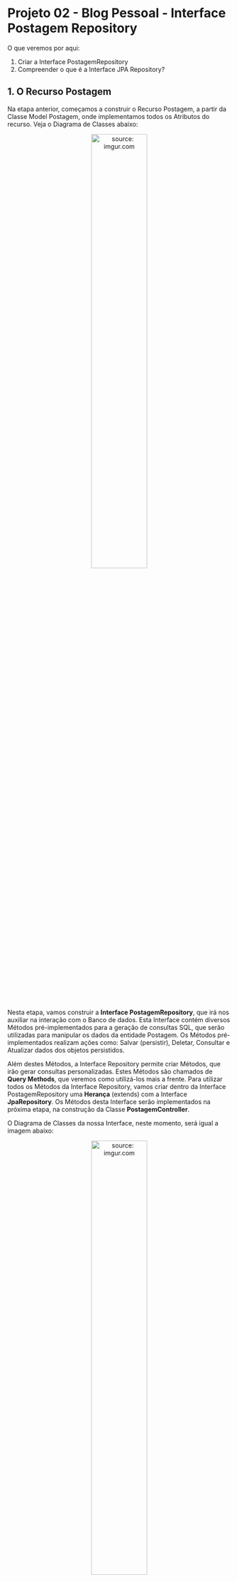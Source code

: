 ﻿
<h1>Projeto 02 - Blog Pessoal - Interface Postagem Repository</h1>

O que veremos por aqui:

1. Criar a Interface PostagemRepository
1. Compreender o que é a Interface JPA Repository?

<h2>1. O Recurso Postagem</h2>

Na etapa anterior, começamos a construir o Recurso Postagem, a partir da Classe Model Postagem, onde implementamos todos os Atributos do recurso. Veja o Diagrama de Classes abaixo: 

<div align="center"><img src="https://i.imgur.com/aKmFiA1.png" title="source: imgur.com" width="50%"/></div>

Nesta etapa, vamos construir a **Interface PostagemRepository**, que irá nos auxiliar na interação com o Banco de dados. Esta Interface contém diversos Métodos pré-implementados para a geração de consultas SQL, que serão utilizadas para manipular os dados da entidade Postagem. Os Métodos pré-implementados realizam ações como: Salvar (persistir), Deletar, Consultar e Atualizar dados dos objetos persistidos. 

Além destes Métodos, a Interface Repository permite criar Métodos, que irão gerar consultas personalizadas. Estes Métodos são chamados de **Query Methods**, que veremos como utilizá-los mais a frente. Para utilizar todos os Métodos da Interface Repository, vamos criar dentro da Interface PostagemRepository uma **Herança** (extends) com a Interface **JpaRepository**. Os Métodos desta Interface serão implementados na próxima etapa, na construção da Classe **PostagemController**.

O Diagrama de Classes da nossa Interface, neste momento, será igual a imagem abaixo:

<div align="center"><img src="https://i.imgur.com/EoYIfl5.png" title="source: imgur.com" width="50%"/></div>

Nas próximas etapas do Projeto, iremos acrescentar um Método personalizado em nossa Interface.

<br />

<h2>👣 Passo 01 - Criar o Pacote Repository</h2>

Na Source Folder Principal (**src/main/java**), observe que já foi criado o pacote Principal da nossa aplicação (**com.generation.blogpessoal**) e o pacote Model (**com.generation.blogpessoal.model**). Na figura abaixo, podemos visualizar os 2  pacotes:

<div align="center"><img src="https://i.imgur.com/QKpe56L.png" title="source: imgur.com" /></div>

Nesta etapa, vamos criar a **Camada Repository**:

1. No lado esquerdo superior, na Guia **Package explorer**, clique com o botão direito do mouse sobre a Package **com.generation.blogpessoal**, na Source Folder **src/main/java** e clique na opção  **New 🡪 Package**.

<div align="center"><img src="https://i.imgur.com/KFgbORX.png" title="source: imgur.com" /></div>

2. Na janela **New Java Package**, no item **Name**, acrescente no final do nome da Package **.repository**, como mostra a figura abaixo:

<div align="center"><img src="https://i.imgur.com/pJiwCrP.png" title="source: imgur.com" /></div>

3. Clique no botão **Finish** para concluir.

Quando você terminar de criar a **Camada Repository**, a sua estrutura de pacotes ficará igual a figura abaixo:

<div align="center"><img src="https://i.imgur.com/0xnq7IN.png" title="source: imgur.com" /></div>

<br />

<h2>👣 Passo 02 - Criar a Interface PostagemRepository na Camada Repository</h2>

Agora vamos criar a Interface Repository que chamaremos de **PostagemRepository**.

1. Clique com o botão direito do mouse sobre o **Pacote Repository** (**com.generation.blogpessoal.repository**), na Source Folder Principal (**src/main/java**), como mostra a figura abaixo:
2. Na sequência, clique na opção **New 🡪 Interface**

<div align="center"><img src="https://i.imgur.com/RxOMk9N.png" title="source: imgur.com" /></div>

3. Na janela **New Java Interface**, no item **Name**, digite o nome da Interface (**PostagemRespository**), como mostra a figura abaixo:

<div align="center"><img src="https://i.imgur.com/Hsx35c6.png" title="source: imgur.com" /></div>

4. Clique no botão **Finish** para concluir.

 Agora vamos criar o código da **Interface Repository PostagemRepository**, como mostra a figura abaixo:

<div align="left"><img src="https://i.imgur.com/QIpW9hr.png" title="source: imgur.com" /></div>

Vamos analisar o código:

> Antes de continuar, vamos relembrar **o que é uma Interface?**
>
> Uma **interface em Java**  é uma **Classe Abstrata** (uma Classe que serve de modelo para outras Classes), composta somente por Métodos abstratos. E como tal, obviamente não pode ser instanciada, ou seja, ela só contém as declarações dos Métodos e constantes, nenhuma implementação, apenas as assinaturas dos Métodos, que serão implementados em uma Classe.

**Linha 1:** Através do comando **package**, estamos informando o nome do pacote (camada), onde a Classe foi criada. Esta informação é inserida automaticamente pelo STS ao criar a Classe.

**Linhas 3 e 5:** Através do comando **import**, estamos indicando todos os pacotes que contém as Classes que estão sendo utilizadas na Interface PostagemRepository.

**Linha 07:** Observe que na declaração da Interface foi adicionada a Herança através da palavra reservada **extends** com a Interface JpaRepository, que recebe 2 parâmetros:

1. A **Classe Postagem**, que é a Entidade que será mapeada em nosso Banco de dados (Lembre-se que a Classe Postagem foi quem gerou a nossa tabela tb_postagens) 
2. O **Long** representa a nossa Chave Primária (Primary Key), que é o Atributo que recebeu a anotação **@Id** na nossa Classe Postagem (o Atributo também se chama id em nossa Classe Postagem).

Estes 2 parâmetros são do tipo **Java Generics** (podem receber qualquer tipo de Objeto <T, T>). Dentro do contexto do JPA, estes 2 parâmetros é o mínimo necessário para executar os Métodos padrão da Interface Repository, que serão implementados na próxima etapa na Classe **PostagemController**. Estes Métodos básicos já ficam automaticamente  disponíveis no Recurso Postagem a partir do momento que a Interface PostagemRepository herda a Interface JpaRepository.

<br />

| <img src="https://i.imgur.com/vVDBDG0.png" title="source: imgur.com" width="120px"/> | <div align="left"> **ALERTA DE BSM:** *Mantenha a Atenção aos Detalhes ao criar a Interface Respository. Nas versões anteriores a versão 3 do Spring, utilizava-se acima da assinatura da Interface Repository a anotação @Repository. A partir da versão 3, esta anotação deixou de ser utilizada, entrando na lista de comandos Deprecated (descontinuados) do Java.* </div> |
| ------------------------------------------------------------ | ------------------------------------------------------------ |

<br />

<div align="left"><img src="https://i.imgur.com/JSfXyzm.png" title="source: imgur.com" width="30px"/> <a href="https://www.w3schools.com/java/java_interface.asp" target="_blank"><b>Documentação: <i>Java Interface</i></b></a></div>

<div align="left"><img src="https://i.imgur.com/JSfXyzm.png" title="source: imgur.com" width="30px"/> <a href="https://www.w3schools.com/java/java_abstract.asp" target="_blank"><b>Documentação: <i>Classes Abstratas</i></b></a></div>

<div align="left"><img src="https://i.imgur.com/JSfXyzm.png" title="source: imgur.com" width="30px"/> <a href="https://docs.oracle.com/javase/tutorial/java/generics/types.html" target="_blank"><b>Documentação: <i>Java Generics</i></b></a></div>


<br />

<div align="left"><img src="https://i.imgur.com/JACNZiR.png" title="source: imgur.com" width="25px"/> <a href="https://github.com/conteudoGeneration/backend_blog_pessoal/blob/03-blog_pessoal_crud_03/blogpessoal/src/main/java/com/generation/blogpessoal/repository/PostagemRepository.java" target="_blank"><b>Código fonte da Interface Postagem Repository</b></a></div>

<br />

<h2>2. A Interface JPA Repository</h2>

O Repositório JPA é usado principalmente para gerenciar os dados em um aplicativo Spring Boot . 

Como vimos nas sessões sobre Banco de dados, para trabalhar com os Bancos de dados, é necessário criar uma grande quantidade de código contendo instruções **SQL**. Através do Spring Data JPA, estes códigos SQL podem ser facilmente reduzidos, através dos Métodos Padrão do JPA e dos Métodos Personalizados. 

Para utilizarmos estes facilitadores oferecidos pelo JPA, para cada uma das entidades (Classes Model) da aplicação, precisamos definir uma **Interface Repository que herdará todos os Métodos da Interface JpaRepository**. Uma Interface Repository, que herda a Interface JpaRepository, inclui todos os Métodos utilizados para executar as operações do **CRUD (Create - Read - Update - Delete)** nos dados de uma entidade. Estes Métodos sabem exatamente com qual entidade irão interagir, através dos parâmetros indicados na Herança da Interface JpaRepository, na assinatura da Interface Repository de cada entidade.

```java
public interface PostagemRepository extends JpaRepository<Postagem, Long>
```

No exemplo da Interface **PostagemRepository**, a Entidade (Model) é a Classe **Postagem** e o segundo parâmetro (**Long**), representa o Atributo id (Chave Primária da Tabela), que é do tipo **Long**.

**Resumindo:** A Interface JpaRepository contém todos os Métodos necessários para criação de um CRUD.

<br />

<h3>2.1. Métodos Padrão da Interface JpaRepository</h3>

Na tabela abaixo, temos os principais Métodos da Interface JpaRepository:

<table>
	<tr>
        <td width="30%"><b>Método</b></td>
		<td><b>Descrição</b></td>
	</tr>
    <tr>
        <td width="30%"><code><b>save(Objeto objeto)</b></code></td>
		<td>Cria ou Atualiza um objeto no Banco de Dados.</td>
	</tr>
	<tr>
        <td><code><b>findById(Long id)</b></code></td>
		<td>Retorna (exibe) um Objeto persistido de acordo com o id informado.</td>
	</tr>
	<tr>
        <td><code><b>existsById(Long id)</b></code></td>
		<td>Retorna True se um Objeto identificado pelo id estiver persistido no Banco de dados.</td>
	</tr>
	<tr>
        <td><code><b>findAll()</b></code></td>
		<td>Retorna (exibe) todos os Objetos persistidos.</td>
    </tr>
	<tr>
        <td><code><b>deleteById(Long id)</b></code></td>
		<td>Localiza um Objeto persistido pelo id e deleta caso ele seja encontrado. Não é possível desfazer esta operação.</td>
	</tr>
	<tr>
        <td><code><b>deleteAll()</b></code></td>
		<td>Deleta todos os Objetos persistidos.Não é possível desfazer esta operação.</td>
    </tr>
</table>

<br />

<div align="left"><img src="https://i.imgur.com/sv8IEe1.png" title="source: imgur.com" width="25px"/> <a href="https://docs.spring.io/spring-data/jpa/docs/current/reference/html/#repositories.core-concepts" target="_blank"><b>Documentação: Métodos Padrão</b></a></div>


<br />

<div align="left"><img src="https://i.imgur.com/JACNZiR.png" title="source: imgur.com" width="3%"/> <a href="https://github.com/conteudoGeneration/backend_blog_pessoal/tree/03-blog_pessoal_crud_03" target="_blank"><b>Código fonte do Projeto</b></a>

<br /><br />
	
<div align="left"><a href="README.md"><img src="https://i.imgur.com/XMgF3gl.png" title="source: imgur.com" width="3%"/>Voltar</a></div>
